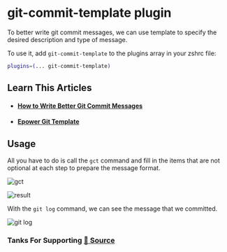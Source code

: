# git-commit-template plugin

To better write git commit messages, we can use template to specify the desired description and type of message.

To use it, add `git-commit-template` to the plugins array in your zshrc file:

```zsh
plugins=(... git-commit-template)
```

## Learn This Articles

- #### [How to Write Better Git Commit Messages](https://www.freecodecamp.org/news/how-to-write-better-git-commit-messages/)

- #### [Epower Git Template](https://github.com/epowerng/git-template)

## Usage

All you have to do is call the `gct` command and fill in the items that are not optional at each step to prepare the message format.

![gct](https://raw.githubusercontent.com/ghasemdev/git-commit-template/master/images/1.png)

![result](https://raw.githubusercontent.com/ghasemdev/git-commit-template/master/images/2.png)

With the `git log` command, we can see the message that we committed.

![git log](https://raw.githubusercontent.com/ghasemdev/git-commit-template/master/images/3.png)

### Tanks For Supporting [📌 Source](https://github.com/ghasemdev/git-commit-template)
